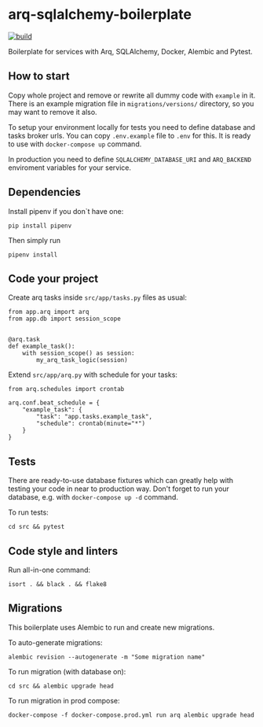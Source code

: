 # arq-sqlalchemy-boilerplate
[![build](https://github.com/kazqvaizer/arq-sqlalchemy-boilerplate/actions/workflows/main.yml/badge.svg?branch=master)](https://github.com/kazqvaizer/arq-sqlalchemy-boilerplate/actions/workflows/main.yml)

Boilerplate for services with Arq, SQLAlchemy, Docker, Alembic and Pytest.

## How to start
Copy whole project and remove or rewrite all dummy code with `example` in it. There is an example migration file in `migrations/versions/` directory, so you may want to remove it also.

To setup your environment locally for tests you need to define database and tasks broker urls. You can copy `.env.example` file to `.env` for this. It is ready to use with `docker-compose up` command.

In production you need to define `SQLALCHEMY_DATABASE_URI` and `ARQ_BACKEND` enviroment variables for your service.


## Dependencies

Install pipenv if you don`t have one:
```
pip install pipenv
```

Then simply run 

```
pipenv install
```

## Code your project

Create arq tasks inside `src/app/tasks.py` files as usual:

```
from app.arq import arq
from app.db import session_scope


@arq.task
def example_task():
    with session_scope() as session:
        my_arq_task_logic(session)
```

Extend `src/app/arq.py` with schedule for your tasks: 

```
from arq.schedules import crontab

arq.conf.beat_schedule = {
    "example_task": {
        "task": "app.tasks.example_task", 
        "schedule": crontab(minute="*")
    }
}

```

## Tests

There are ready-to-use database fixtures which can greatly help with testing your code in near to production way. Don't forget to run your database, e.g. with `docker-compose up -d` command.

To run tests:


```
cd src && pytest
```

## Code style and linters

Run all-in-one command:

```
isort . && black . && flake8
```

## Migrations

This boilerplate uses Alembic to run and create new migrations.

To auto-generate migrations:

```
alembic revision --autogenerate -m "Some migration name"
``` 

To run migration (with database on):
```
cd src && alembic upgrade head
```

To run migration in prod compose:
```
docker-compose -f docker-compose.prod.yml run arq alembic upgrade head
```
